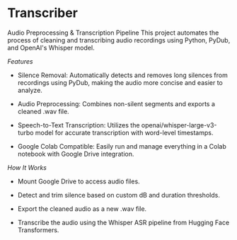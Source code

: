 # Transcriber

Audio Preprocessing & Transcription Pipeline
This project automates the process of cleaning and transcribing audio recordings using Python, PyDub, and OpenAI's Whisper model.

*Features*
- Silence Removal: Automatically detects and removes long silences from recordings using PyDub, making the audio more concise and easier to analyze.

- Audio Preprocessing: Combines non-silent segments and exports a cleaned .wav file.

- Speech-to-Text Transcription: Utilizes the openai/whisper-large-v3-turbo model for accurate transcription with word-level timestamps.

- Google Colab Compatible: Easily run and manage everything in a Colab notebook with Google Drive integration.

*How It Works*
- Mount Google Drive to access audio files.

- Detect and trim silence based on custom dB and duration thresholds.

- Export the cleaned audio as a new .wav file.

- Transcribe the audio using the Whisper ASR pipeline from Hugging Face Transformers.
